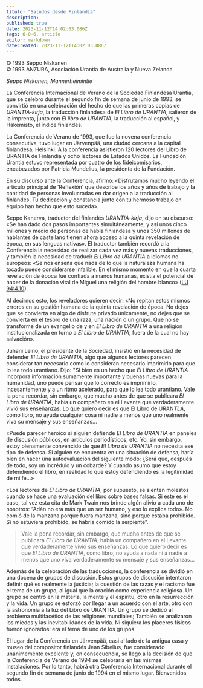 ```yaml
---
título: "Saludos desde Finlandia"
description: 
published: true
date: 2023-11-12T14:02:03.086Z
tags: 6-0-6, article
editor: markdown
dateCreated: 2023-11-12T14:02:03.086Z
---
```


<p class="v-card v-sheet theme--light grey lighten-3 px-2 py-1">© 1993 Seppo Niskanen<br>© 1993 ANZURA, Asociación Urantia de Australia y Nueva Zelanda</p>


_Seppo Niskanen, Mannerheimintie_

La Conferencia Internacional de Verano de la Sociedad Finlandesa Urantia, que se celebró durante el segundo fin de semana de junio de 1993, se convirtió en una celebración del hecho de que las primeras copias de _URANTIA-kirja_, la traducción finlandesa de _El Libro de URANTIA_, salieron de la imprenta, junto con _El libro de URANTIA_, la traducción al español, y Hakemisto, el índice finlandés.

La Conferencia de Verano de 1993, que fue la novena conferencia consecutiva, tuvo lugar en Järvenpää, una ciudad cercana a la capital finlandesa, Helsinki. A la conferencia asistieron 120 lectores del Libro de URANTIA de Finlandia y ocho lectores de Estados Unidos. La Fundación Urantia estuvo representada por cuatro de los fideicomisarios, encabezados por Patricia Mundelius, la presidenta de la Fundación.

En su discurso ante la Conferencia, afirmó: «Disfrutamos mucho leyendo el artículo principal de 'Reflexión' que describe los años y años de trabajo y la cantidad de personas involucradas en dar origen a la traducción al finlandés. Tu dedicación y constancia junto con tu hermoso trabajo en equipo han hecho que esto suceda».

Seppo Kanerva, traductor del finlandés _URANTIA-kirja_, dijo en su discurso: «Se han dado dos pasos importantes simultáneamente, y así unos cinco millones y medio de personas de habla finlandesa y unos 350 millones de hablantes de castellano tienen ahora acceso a la quinta revelación de época, en sus lenguas nativas». El traductor también recordó a la Conferencia la necesidad de realizar cada vez más y nuevas traducciones, y también la necesidad de traducir _El Libro de URANTIA_ a idiomas no europeos: «Se nos enseña que nada de lo que la naturaleza humana ha tocado puede considerarse infalible. En el mismo momento en que la cuarta revelación de época fue confiada a manos humanas, existía el potencial de hacer de la donación vital de Miguel una religión del hombre blanco» ([LU 94:4.10](/es/The_Urantia_Book/94#p4_10)).

Al decirnos esto, los reveladores quieren decir: «No repitan estos mismos errores en su gestión humana de la quinta revelación de época. No dejes que se convierta en algo de disfrute privado únicamente, no dejes que se convierta en el tesoro de una raza, una nación o un grupo. Que no se transforme de un evangelio de y en _El Libro de URANTIA_ a una religión institucionalizada en torno a _El Libro de URANTIA_, fuera de la cual no hay salvación».

Juhani Leino, el presidente de la Sociedad, insistió en la necesidad de defender _El Libro de URANTIA_, algo que algunos lectores parecen considerar tan necesario como lo consideran necesario imprimirlo para que lo lea todo urantiano. Dijo: "Si bien es un hecho que _El Libro de URANTIA_ incorpora información sumamente importante y buenas nuevas para la humanidad, uno puede pensar que lo correcto es imprimirlo, incesantemente y a un ritmo acelerado, para que lo lea todo urantiano. Vale la pena recordar, sin embargo, que mucho antes de que se publicara _El Libro de URANTIA_, había un compañero en el Levante que verdaderamente vivió sus enseñanzas. Lo que quiero decir es que El Libro de URAN$T L A$, como libro, no ayuda cualquier cosa ni nadie a menos que uno realmente viva su mensaje y sus enseñanzas...

«Puede parecer heroico si alguien defiende _El Libro de URANTIA_ en paneles de discusión públicos, en artículos periodísticos, etc. Yo, sin embargo, estoy plenamente convencido de que _El Libro de URANTIA_ no necesita ese tipo de defensa. Si alguien se encuentra en una situación de defensa, haría bien en hacer una autoevaluación del siguiente modo: ¿Será que, después de todo, soy un incrédulo y un cobarde? Y cuando asumo que estoy defendiendo el libro, en realidad lo que estoy defendiendo es la legitimidad de mi fe…»

«Los lectores de _El Libro de URANTIA_, por supuesto, se sienten molestos cuando se hace una evaluación del libro sobre bases falsas. Si este es el caso, tal vez esta cita de Mark Twain nos brinde algún alivio a cada uno de nosotros: “Adán no era más que un ser humano, y eso lo explica todo». No comió de la manzana porque fuera manzana, sino porque estaba prohibido. Si no estuviera prohibido, se habría comido la serpiente”.

> Vale la pena recordar, sin embargo, que mucho antes de que se publicara _El Libro de URANTIA_, había un compañero en el Levante que verdaderamente vivió sus enseñanzas. Lo que quiero decir es que _El Libro de URANTIA_, como libro, no ayuda a nada ni a nadie a menos que uno viva verdaderamente su mensaje y sus enseñanzas...

Además de la celebración de las traducciones, la conferencia se dividió en una docena de grupos de discusión. Estos grupos de discusión intentaron definir qué es realmente la justicia; la cuestión de las razas y el racismo fue el tema de un grupo, al igual que la oración como experiencia religiosa. Un grupo se centró en la materia, la mente y el espíritu, otro en la resurrección y la vida. Un grupo se esforzó por llegar a un acuerdo con el arte, otro con la astronomía a la luz del Libro de URANTIA. Un grupo se dedicó al problema multifacético de las religiones mundiales; También se analizaron los miedos y las inevitabilidades de la vida. Ni siquiera los placeres físicos fueron ignorados: era el tema de uno de los grupos.

El lugar de la Conferencia en Järvenpää, casi al lado de la antigua casa y museo del compositor finlandés Jean Sibelius, fue considerado unánimemente excelente y, en consecuencia, se llegó a la decisión de que la Conferencia de Verano de 1994 se celebraría en las mismas instalaciones. Por lo tanto, habrá otra Conferencia Internacional durante el segundo fin de semana de junio de 1994 en el mismo lugar. Bienvenidos todos.

